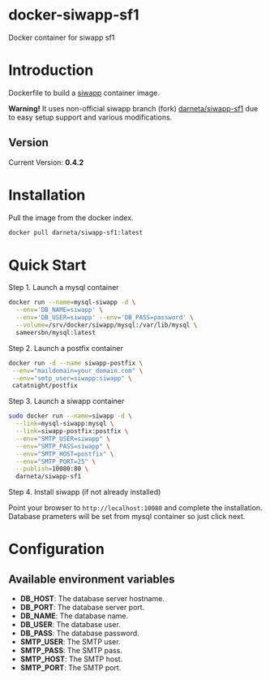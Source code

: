 # docker-siwapp-sf1
Docker container for siwapp sf1

# Introduction

Dockerfile to build a [siwapp](http://www.siwapp.org/) container image.

**Warning!** It uses non-official siwapp branch (fork) [darneta/siwapp-sf1](http://github.com/darneta/siwapp-sf1) due to easy setup support and various modifications.

## Version

Current Version: **0.4.2**

# Installation

Pull the image from the docker index.

```bash
docker pull darneta/siwapp-sf1:latest
```

# Quick Start

Step 1. Launch a mysql container

```bash
docker run --name=mysql-siwapp -d \
  --env='DB_NAME=siwapp' \
  --env='DB_USER=siwapp' --env='DB_PASS=password' \
  --volume=/srv/docker/siwapp/mysql:/var/lib/mysql \
  sameersbn/mysql:latest
```

Step 2. Launch a postfix container

```bash
docker run -d --name siwapp-postfix \
 --env="maildomain=your_domain.com" \
 --env="smtp_user=siwapp:siwapp" \
 catatnight/postfix
```

Step 3. Launch a siwapp container

```bash
sudo docker run --name=siwapp -d \
  --link=mysql-siwapp:mysql \
  --link=siwapp-postfix:postfix \
  --env="SMTP_USER=siwapp" \
  --env="SMTP_PASS=siwapp" \
  --env="SMTP_HOST=postfix" \
  --env="SMTP_PORT=25" \
  --publish=10080:80 \
  darneta/siwapp-sf1
```

Step 4. Install siwapp (if not already installed)

Point your browser to `http://localhost:10080` and complete the installation. Database prameters will be set from mysql container so just click next.

# Configuration

## Available environment variables

- **DB_HOST**: The database server hostname. 
- **DB_PORT**: The database server port.
- **DB_NAME**: The database name.
- **DB_USER**: The database user.
- **DB_PASS**: The database password.
- **SMTP_USER**: The SMTP user.
- **SMTP_PASS**: The SMTP pass.
- **SMTP_HOST**: The SMTP host.
- **SMTP_PORT**: The SMTP port.
